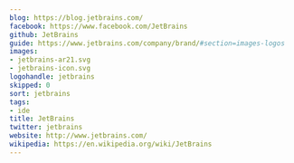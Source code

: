 ```yaml
---
blog: https://blog.jetbrains.com/
facebook: https://www.facebook.com/JetBrains
github: JetBrains
guide: https://www.jetbrains.com/company/brand/#section=images-logos
images:
- jetbrains-ar21.svg
- jetbrains-icon.svg
logohandle: jetbrains
skipped: 0
sort: jetbrains
tags:
- ide
title: JetBrains
twitter: jetbrains
website: http://www.jetbrains.com/
wikipedia: https://en.wikipedia.org/wiki/JetBrains
---
```


